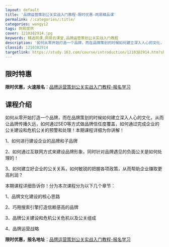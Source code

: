 ```yaml
---
layout: default
title: '品牌运营策划公关实战入门教程-限时优惠-网易精品课'
permalink: /:categories/:title/
categories: wangyi2
tags: 网易提供
cover: 1210382914.jpg
keywords: 精选网课,网易云课堂,品牌运营策划公关实战入门教程
description: '如何从零开始打造一个品牌，而在品牌策划的时候如何建立深入人心的文化，从而让品牌传播久远，如何通过SEO等方式做品牌信任度'
classid: 1210382914
targetlink: https://study.163.com/course/introduction/1210382914.htm?share=1&shareId=1025206652&utm_campaign=share&utm_medium=iphoneShare&utm_source=&utm_u=1025206652
---
```


## 限时特惠

**限时优惠，火速报名**：[品牌运营策划公关实战入门教程-报名学习](https://study.163.com/course/introduction/1210382914.htm?share=1&shareId=1025206652&utm_campaign=share&utm_medium=iphoneShare&utm_source=&utm_u=1025206652)

## 课程介绍

如何从零开始打造一个品牌，而在品牌策划的时候如何建立深入人心的文化，从而让品牌传播久远，如何通过SEO等方式做品牌信任度覆盖，如何通过完成企业的公关建设和危机公关的预警和处理！本期课程详细为你讲解！



1、如何进行建设企业的品牌和子品牌

2、如何通过互联网方式来建设品牌形象，同时针对品牌遇见的负面公关是如何处理的！

3、如何建立好企业的公关关系，如何敏锐的把握各项政策，从而帮助企业赚取更高利润？

本期课程详细告诉你！分为本次课程分为以下几个章节：



1、品牌文化建设的核心思路

2、巧用搜索引擎打造信赖感高的品牌

3、品牌公关建设和危机公关危机以及公关组成

4、品牌运营战略

**限时优惠，报名地址**：[品牌运营策划公关实战入门教程-报名学习](https://study.163.com/course/introduction/1210382914.htm?share=1&shareId=1025206652&utm_campaign=share&utm_medium=iphoneShare&utm_source=&utm_u=1025206652)


